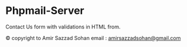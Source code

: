 # Phpmail-Server
Contact Us form with validations in HTML from. 

© copyright to Amir Sazzad Sohan
email : amirsazzadsohan@gmail.com

